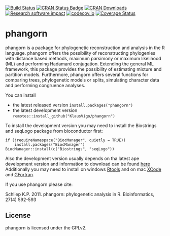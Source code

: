 [![Build Status](https://travis-ci.org/KlausVigo/phangorn.svg?branch=master)](https://travis-ci.org/KlausVigo/phangorn)
[![CRAN Status Badge](http://www.r-pkg.org/badges/version/phangorn)](https://cran.r-project.org/package=phangorn)
[![CRAN Downloads](http://cranlogs.r-pkg.org/badges/phangorn)](https://cran.r-project.org/package=phangorn)
[![Research software impact](http://depsy.org/api/package/cran/phangorn/badge.svg)](http://depsy.org/package/r/phangorn)
[![codecov.io](https://codecov.io/github/KlausVigo/phangorn/coverage.svg?branch=master)](https://codecov.io/github/KlausVigo/phangorn?branch=master)
[![Coverage Status](https://coveralls.io/repos/github/KlausVigo/phangorn/badge.svg?branch=master)](https://coveralls.io/github/KlausVigo/phangorn?branch=master)


phangorn
========================================================

phangorn is a package for phylogenetic reconstruction and analysis in the R language. phangorn offers the possibility of reconstructing phylogenies with distance based methods, maximum parsimony or maximum likelihood (ML) and performing Hadamard conjugation. Extending the general ML framework, this package provides the possibility of estimating mixture and partition models. Furthermore, phangorn offers several functions for comparing trees, phylogenetic models or splits, simulating character data and performing congruence analyses. 

You can install
- the latest released version `install.packages("phangorn")`
- the latest development version `remotes::install_github("KlausVigo/phangorn")`

To install the development version you may need to install the Biostrings and seqLogo package from bioconductor first:
```
if (!requireNamespace("BiocManager", quietly = TRUE))
    install.packages("BiocManager")
BiocManager::install(c("Biostrings", "seqLogo"))
```
Also the development version usually depends on tha latest ape development 
version and information to download can be found  [here](http://ape-package.ird.fr/ape_installation.html)
Additionally you may need to install on windows [Rtools](https://cran.r-project.org/bin/windows/Rtools/) and on mac [XCode](https://developer.apple.com/xcode/)
and [GFortran](https://gcc.gnu.org/wiki/GFortranBinaries).

If you use phangorn please cite:

Schliep K.P. 2011. phangorn: phylogenetic analysis in R. Bioinformatics, 27(4) 592-593 


License
-------
phangorn is licensed under the GPLv2.

